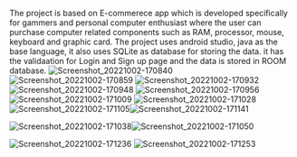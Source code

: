 The project is based on E-commerece app which is developed specifically for gammers and personal computer enthusiast where the user can purchase computer related components such as RAM, processor, mouse, keyboard and graphic card. The project uses android studio, java as the base language, it also uses SQLite as database for 
storing the data. it has the validaation for Login and Sign up page and the data is stored in ROOM database.
![Screenshot_20221002-170840](https://github.com/darshansutar/Final_Intern_Project_Online_Shopping_app/assets/71136052/8dff3578-ce7b-44a9-9998-8cb8776f752e)
![Screenshot_20221002-170859](https://github.com/darshansutar/Final_Intern_Project_Online_Shopping_app/assets/71136052/cd4123e5-2a09-43a2-abf2-c863d8d63883)
![Screenshot_20221002-170932](https://github.com/darshansutar/Final_Intern_Project_Online_Shopping_app/assets/71136052/2fe6d2bb-314a-47d1-9cb0-c35fd569be90)
![Screenshot_20221002-170948](https://github.com/darshansutar/Final_Intern_Project_Online_Shopping_app/assets/71136052/e7534a69-6556-4149-9210-c4d1f9a56003)
![Screenshot_20221002-170956](https://github.com/darshansutar/Final_Intern_Project_Online_Shopping_app/assets/71136052/f1ffb2db-ec25-4e76-b3b3-b7dbfc049934)
![Screenshot_20221002-171009](https://github.com/darshansutar/Final_Intern_Project_Online_Shopping_app/assets/71136052/834706f6-5996-4b7b-883f-8de418897613)
![Screenshot_20221002-171028](https://github.com/darshansutar/Final_Intern_Project_Online_Shopping_app/assets/71136052/3fec22ad-e999-4bf2-8f61-eacf7cb1d789)![Screenshot_20221002-171105](https://github.com/darshansutar/Final_Intern_Project_Online_Shopping_app/assets/71136052/a0505455-7316-4e0d-83c0-4559ed651067)![Screenshot_20221002-171141](https://github.com/darshansutar/Final_Intern_Project_Online_Shopping_app/assets/71136052/664e8a38-31e4-4066-bfd2-d66e291a8088)


![Screenshot_20221002-171038](https://github.com/darshansutar/Final_Intern_Project_Online_Shopping_app/assets/71136052/711abf75-0512-4be5-bef0-04069ef64179)![Screenshot_20221002-171050](https://github.com/darshansutar/Final_Intern_Project_Online_Shopping_app/assets/71136052/a11deb9c-9395-41e0-9fb0-ff809b42038c)

![Screenshot_20221002-171236](https://github.com/darshansutar/Final_Intern_Project_Online_Shopping_app/assets/71136052/d358b67b-0141-405b-90b7-2347d7cf9dc0)
![Screenshot_20221002-171253](https://github.com/darshansutar/Final_Intern_Project_Online_Shopping_app/assets/71136052/40dd9518-d1bd-4c36-9642-10218f612973)
